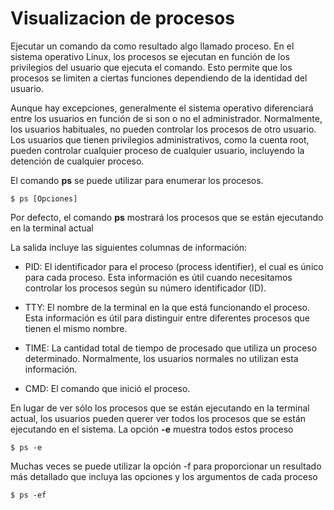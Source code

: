 # Visualizacion de procesos

Ejecutar un comando da como resultado algo llamado proceso. En el sistema operativo Linux, los procesos se ejecutan en función de los privilegios del usuario que ejecuta el comando. Esto permite que los procesos se limiten a ciertas funciones dependiendo de la identidad del usuario.

Aunque hay excepciones, generalmente el sistema operativo diferenciará entre los usuarios en función de si son o no el administrador. Normalmente, los usuarios habituales, no pueden controlar los procesos de otro usuario. Los usuarios que tienen privilegios administrativos, como la cuenta root, pueden controlar cualquier proceso de cualquier usuario, incluyendo la detención de cualquier proceso.


El comando **ps** se puede utilizar para enumerar los procesos.

```shell
$ ps [Opciones]
```
Por defecto, el comando **ps** mostrará los procesos que se están ejecutando en la terminal actual

La salida incluye las siguientes columnas de información:

- PID: El identificador para el proceso (process identifier), el cual es único para cada proceso. Esta información es útil cuando necesitamos controlar los procesos según su número identificador (ID).

- TTY: El nombre de la terminal en la que está funcionando el proceso. Esta información es útil para distinguir entre diferentes procesos que tienen el mismo nombre.

- TIME: La cantidad total de tiempo de procesado que utiliza un proceso determinado. Normalmente, los usuarios normales no utilizan esta información.

- CMD: El comando que inició el proceso.


En lugar de ver sólo los procesos que se están ejecutando en la terminal actual, los usuarios pueden querer ver todos los procesos que se están ejecutando en el sistema. La opción **-e** muestra todos estos proceso


```shell
$ ps -e
```

Muchas veces se puede utilizar la opción -f para proporcionar un resultado más detallado que incluya las opciones y los argumentos de cada proceso

```shell
$ ps -ef
```
